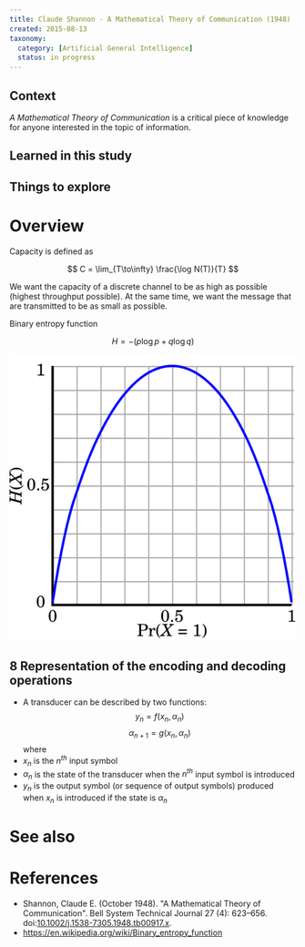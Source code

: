 ```yaml
---
title: Claude Shannon - A Mathematical Theory of Communication (1948)
created: 2015-08-13
taxonomy:
  category: [Artificial General Intelligence]
  status: in progress
---
```


## Context

*A Mathematical Theory of Communication* is a critical piece of knowledge for anyone interested in the topic of information.

## Learned in this study

## Things to explore

# Overview

Capacity is defined as

$$
C = \lim_{T\to\infty} \frac{\log N(T)}{T}
$$

We want the capacity of a discrete channel to be as high as possible (highest throughput possible).
At the same time, we want the message that are transmitted to be as small as possible.

Binary entropy function

$$
H = -(p \log p + q \log q)
$$

![](images/Binary_entropy_plot.svg)

## 8 Representation of the encoding and decoding operations
* A transducer can be described by two functions:
$$
y_n = f(x_n, \alpha_n)
$$
$$
\alpha_{n+1} = g(x_n, \alpha_n)
$$
where
* $x_n$ is the $n^{th}$ input symbol
* $\alpha_n$ is the state of the transducer when the $n^{th}$ input symbol is introduced
* $y_n$ is the output symbol (or sequence of output symbols) produced when $x_n$ is introduced if the state is $\alpha_n$

# See also

# References
* Shannon, Claude E. (October 1948). "A Mathematical Theory of Communication". Bell System Technical Journal 27 (4): 623–656. doi:[10.1002/j.1538-7305.1948.tb00917.x](https://dx.doi.org/10.1002%2Fj.1538-7305.1948.tb00917.x).
* https://en.wikipedia.org/wiki/Binary_entropy_function

